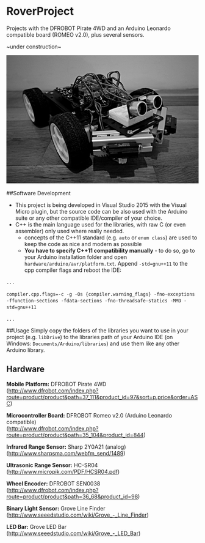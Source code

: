 # RoverProject
Projects with the DFROBOT Pirate 4WD and an Arduino Leonardo compatible board (ROMEO v2.0), plus several sensors.

~under construction~

![Current set-up of the Rover](https://github.com/MichaelGrupp/RoverProject/blob/master/doc/rover.JPG)

##Software Development
* This project is being developed in Visual Studio 2015 with the Visual Micro plugin, but the source code can be also used with the Arduino suite or any other compatible IDE/compiler of your choice.
* C++ is the main language used for the libraries, with raw C (or even assembler) only used where really needed.
    * concepts of the C++11 standard (e.g. `auto` or `enum class`) are used to keep the code as nice and modern as possible
    * **You have to specify C++11 compatibility manually** - to do so, go to your Arduino installation folder and open `hardware/arduino/avr/platform.txt`. Append `-std=gnu++11` to the cpp compiler flags and reboot the IDE:

`...`

`compiler.cpp.flags=-c -g -Os {compiler.warning_flags} -fno-exceptions -ffunction-sections -fdata-sections -fno-threadsafe-statics -MMD -std=gnu++11`

`...`

##Usage
Simply copy the folders of the libraries you want to use in your project (e.g. `libDrive`) to the libraries path of your Arduino IDE (on Windows: `Documents/Arduino/libraries`) and use them like any other Arduino library.

## Hardware
**Mobile Platform:** DFROBOT Pirate 4WD  
(http://www.dfrobot.com/index.php?route=product/product&path=37_111&product_id=97&sort=p.price&order=ASC)

**Microcontroller Board:** DFROBOT Romeo v2.0 (Arduino Leonardo compatible)  
(http://www.dfrobot.com/index.php?route=product/product&path=35_104&product_id=844)

**Infrared Range Sensor:** Sharp 2Y0A21 (analog)  
(http://www.sharpsma.com/webfm_send/1489)

**Ultrasonic Range Sensor:** HC-SR04  
(http://www.micropik.com/PDF/HCSR04.pdf)

**Wheel Encoder:** DFROBOT SEN0038  
(http://www.dfrobot.com/index.php?route=product/product&path=36_68&product_id=98)

**Binary Light Sensor:** Grove Line Finder  
(http://www.seeedstudio.com/wiki/Grove_-_Line_Finder)

**LED Bar:** Grove LED Bar  
(http://www.seeedstudio.com/wiki/Grove_-_LED_Bar)

